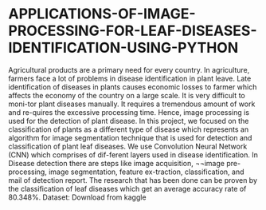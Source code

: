 # APPLICATIONS-OF-IMAGE-PROCESSING-FOR-LEAF-DISEASES-IDENTIFICATION-USING-PYTHON
Agricultural products are a primary need for every country. In agriculture, farmers face a lot of problems in disease identification in plant leave. 
Late identification of diseases in plants causes economic losses to farmer which affects the economy of the country on a large scale. It is very difficult to moni-tor plant diseases manually. It requires a tremendous amount of work and re-quires the excessive processing time. Hence, image processing is used for the detection of plant disease. In this project, we focused on the classification of plants as a different type of disease which represents an algorithm for image segmentation technique that is used for detection and classification of plant leaf diseases. We use Convolution Neural Network (CNN) which comprises of dif-ferent layers used in disease identification. In Disease detection there are steps like image acquisition, ¬¬image pre-processing, image segmentation, feature ex-traction, classification, and mail of detection report. The research that has been done can be proven by the classification of leaf diseases which get an average accuracy rate of 80.348%.
Dataset: Download from kaggle
